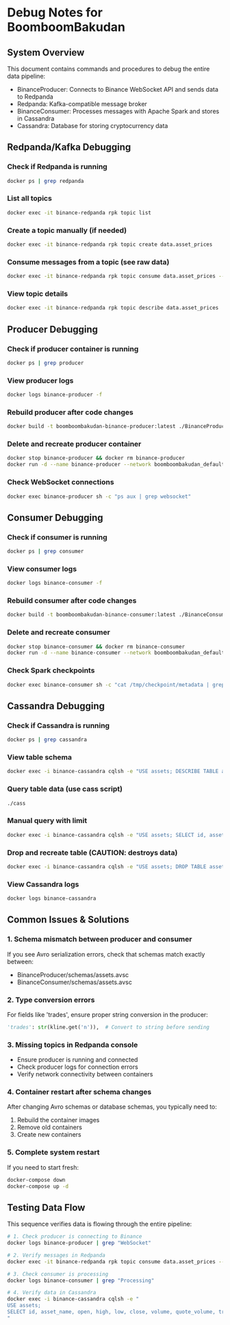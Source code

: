 # Debug Notes for BoomboomBakudan

## System Overview
This document contains commands and procedures to debug the entire data pipeline:
- BinanceProducer: Connects to Binance WebSocket API and sends data to Redpanda
- Redpanda: Kafka-compatible message broker
- BinanceConsumer: Processes messages with Apache Spark and stores in Cassandra
- Cassandra: Database for storing cryptocurrency data

## Redpanda/Kafka Debugging

### Check if Redpanda is running
```bash
docker ps | grep redpanda
```

### List all topics
```bash
docker exec -it binance-redpanda rpk topic list
```

### Create a topic manually (if needed)
```bash
docker exec -it binance-redpanda rpk topic create data.asset_prices
```

### Consume messages from a topic (see raw data)
```bash
docker exec -it binance-redpanda rpk topic consume data.asset_prices --brokers=localhost:9092 -n 1
```

### View topic details
```bash
docker exec -it binance-redpanda rpk topic describe data.asset_prices
```

## Producer Debugging

### Check if producer container is running
```bash
docker ps | grep producer
```

### View producer logs
```bash
docker logs binance-producer -f
```

### Rebuild producer after code changes
```bash
docker build -t boomboombakudan-binance-producer:latest ./BinanceProducer
```

### Delete and recreate producer container
```bash
docker stop binance-producer && docker rm binance-producer
docker run -d --name binance-producer --network boomboombakudan_default -e REDPANDA_BROKERS="binance-redpanda:29092" -e ASSET_PRICES_TOPIC="data.asset_prices" boomboombakudan-binance-producer:latest
```

### Check WebSocket connections
```bash
docker exec binance-producer sh -c "ps aux | grep websocket"
```

## Consumer Debugging

### Check if consumer is running
```bash
docker ps | grep consumer
```

### View consumer logs
```bash
docker logs binance-consumer -f
```

### Rebuild consumer after code changes
```bash
docker build -t boomboombakudan-binance-consumer:latest ./BinanceConsumer
```

### Delete and recreate consumer
```bash
docker stop binance-consumer && docker rm binance-consumer
docker run -d --name binance-consumer --network boomboombakudan_default -e SPARK_MASTER="local[*]" -e REDPANDA_BROKERS="binance-redpanda:29092" -e ASSET_PRICES_TOPIC="data.asset_prices" -e ASSET_SCHEMA_LOCATION="/src/schemas/assets.avsc" -e ASSET_CASSANDRA_HOST="binance-cassandra" -e ASSET_CASSANDRA_PORT=9042 -e ASSET_CASSANDRA_USERNAME="adminadmin" -e ASSET_CASSANDRA_PASSWORD="adminadmin" -e ASSET_CASSANDRA_KEYSPACE="assets" -e ASSET_CASSANDRA_TABLE="assets" -p 9090:8080 -p 7014:7077 -p 4010:4040 boomboombakudan-binance-consumer:latest
```

### Check Spark checkpoints
```bash
docker exec binance-consumer sh -c "cat /tmp/checkpoint/metadata | grep 'Batch'"
```

## Cassandra Debugging

### Check if Cassandra is running
```bash
docker ps | grep cassandra
```

### View table schema
```bash
docker exec -i binance-cassandra cqlsh -e "USE assets; DESCRIBE TABLE assets;"
```

### Query table data (use cass script)
```bash
./cass
```

### Manual query with limit
```bash
docker exec -i binance-cassandra cqlsh -e "USE assets; SELECT id, asset_name, open, high, low, close FROM assets LIMIT 5;"
```

### Drop and recreate table (CAUTION: destroys data)
```bash
docker exec -i binance-cassandra cqlsh -e "USE assets; DROP TABLE assets;"
```

### View Cassandra logs
```bash
docker logs binance-cassandra
```

## Common Issues & Solutions

### 1. Schema mismatch between producer and consumer
If you see Avro serialization errors, check that schemas match exactly between:
- BinanceProducer/schemas/assets.avsc 
- BinanceConsumer/schemas/assets.avsc

### 2. Type conversion errors
For fields like 'trades', ensure proper string conversion in the producer:
```python
'trades': str(kline.get('n')),  # Convert to string before sending
```

### 3. Missing topics in Redpanda console
- Ensure producer is running and connected
- Check producer logs for connection errors
- Verify network connectivity between containers

### 4. Container restart after schema changes
After changing Avro schemas or database schemas, you typically need to:
1. Rebuild the container images
2. Remove old containers
3. Create new containers

### 5. Complete system restart
If you need to start fresh:
```bash
docker-compose down
docker-compose up -d
```

## Testing Data Flow
This sequence verifies data is flowing through the entire pipeline:
```bash
# 1. Check producer is connecting to Binance
docker logs binance-producer | grep "WebSocket"

# 2. Verify messages in Redpanda
docker exec -it binance-redpanda rpk topic consume data.asset_prices --brokers=localhost:9092 -n 1

# 3. Check consumer is processing
docker logs binance-consumer | grep "Processing"

# 4. Verify data in Cassandra
docker exec -i binance-cassandra cqlsh -e "
USE assets;
SELECT id, asset_name, open, high, low, close, volume, quote_volume, trades, is_closed, timestamp, close_time, collected_at, consumed_at FROM assets LIMIT 10;
"
```
